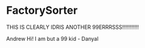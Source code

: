 # FactorySorter


THIS IS CLEARLY IDRIS ANOTHER 99ERRRSSS!!!!!!!!!!!

Andrew
Hi! I am but a 99 kid - Danyal


